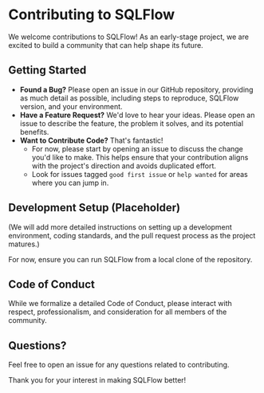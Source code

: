 # Contributing to SQLFlow

We welcome contributions to SQLFlow! As an early-stage project, we are excited to build a community that can help shape its future.

## Getting Started

*   **Found a Bug?** Please open an issue in our GitHub repository, providing as much detail as possible, including steps to reproduce, SQLFlow version, and your environment.
*   **Have a Feature Request?** We'd love to hear your ideas. Please open an issue to describe the feature, the problem it solves, and its potential benefits.
*   **Want to Contribute Code?** That's fantastic! 
    *   For now, please start by opening an issue to discuss the change you'd like to make. This helps ensure that your contribution aligns with the project's direction and avoids duplicated effort.
    *   Look for issues tagged `good first issue` or `help wanted` for areas where you can jump in.

## Development Setup (Placeholder)

(We will add more detailed instructions on setting up a development environment, coding standards, and the pull request process as the project matures.)

For now, ensure you can run SQLFlow from a local clone of the repository.

## Code of Conduct

While we formalize a detailed Code of Conduct, please interact with respect, professionalism, and consideration for all members of the community.

## Questions?

Feel free to open an issue for any questions related to contributing.

Thank you for your interest in making SQLFlow better! 